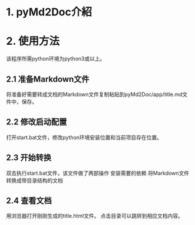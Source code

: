 # 1. pyMd2Doc介紹


# 2. 使用方法
该程序所需python环境为python3或以上。

## 2.1 准备Markdown文件
将准备好需要转成文档的Markdown文件复制粘贴到pyMd2Doc/app/title.md文件中，保存。

## 2.2 修改启动配置
打开start.bat文件，修改python环境安装位置和当前项目存在位置。

## 2.3 开始转换
双击执行start.bat文件，该文件做了两部操作
安装需要的依赖
将Markdown文件转换成带目录结构的文档

## 2.4 查看文档
用浏览器打开刚刚生成的title.html文件。
点击目录可以跳转到相应文档内容。
